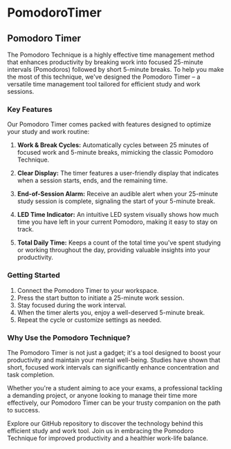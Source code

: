 # PomodoroTimer
## Pomodoro Timer

The Pomodoro Technique is a highly effective time management method that enhances productivity by breaking work into focused 25-minute intervals (Pomodoros) followed by short 5-minute breaks. To help you make the most of this technique, we've designed the Pomodoro Timer – a versatile time management tool tailored for efficient study and work sessions.

### Key Features

Our Pomodoro Timer comes packed with features designed to optimize your study and work routine:

1. **Work & Break Cycles:** Automatically cycles between 25 minutes of focused work and 5-minute breaks, mimicking the classic Pomodoro Technique.

2. **Clear Display:** The timer features a user-friendly display that indicates when a session starts, ends, and the remaining time. 

3. **End-of-Session Alarm:** Receive an audible alert when your 25-minute study session is complete, signaling the start of your 5-minute break.

4. **LED Time Indicator:** An intuitive LED system visually shows how much time you have left in your current Pomodoro, making it easy to stay on track.

5. **Total Daily Time:** Keeps a count of the total time you've spent studying or working throughout the day, providing valuable insights into your productivity.

### Getting Started

1. Connect the Pomodoro Timer to your workspace.
2. Press the start button to initiate a 25-minute work session.
3. Stay focused during the work interval.
4. When the timer alerts you, enjoy a well-deserved 5-minute break.
5. Repeat the cycle or customize settings as needed.

### Why Use the Pomodoro Technique?

The Pomodoro Timer is not just a gadget; it's a tool designed to boost your productivity and maintain your mental well-being. Studies have shown that short, focused work intervals can significantly enhance concentration and task completion.

Whether you're a student aiming to ace your exams, a professional tackling a demanding project, or anyone looking to manage their time more effectively, our Pomodoro Timer can be your trusty companion on the path to success.

Explore our GitHub repository to discover the technology behind this efficient study and work tool. Join us in embracing the Pomodoro Technique for improved productivity and a healthier work-life balance.

